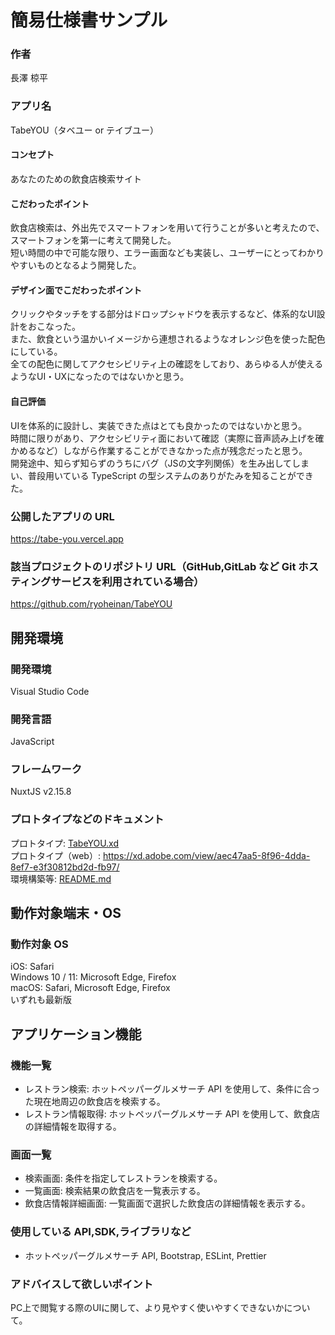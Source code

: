 # 簡易仕様書サンプル

### 作者

長澤 椋平  

### アプリ名

TabeYOU（タベユー or テイブユー）  

#### コンセプト

あなたのための飲食店検索サイト  

#### こだわったポイント
飲食店検索は、外出先でスマートフォンを用いて行うことが多いと考えたので、スマートフォンを第一に考えて開発した。  
短い時間の中で可能な限り、エラー画面なども実装し、ユーザーにとってわかりやすいものとなるよう開発した。

#### デザイン面でこだわったポイント
クリックやタッチをする部分はドロップシャドウを表示するなど、体系的なUI設計をおこなった。  
また、飲食という温かいイメージから連想されるようなオレンジ色を使った配色にしている。  
全ての配色に関してアクセシビリティ上の確認をしており、あらゆる人が使えるようなUI・UXになったのではないかと思う。  

#### 自己評価
UIを体系的に設計し、実装できた点はとても良かったのではないかと思う。  
時間に限りがあり、アクセシビリティ面において確認（実際に音声読み上げを確かめるなど）しながら作業することができなかった点が残念だったと思う。  
開発途中、知らず知らずのうちにバグ（JSの文字列関係）を生み出してしまい、普段用いている TypeScript の型システムのありがたみを知ることができた。  

### 公開したアプリの URL

https://tabe-you.vercel.app

### 該当プロジェクトのリポジトリ URL（GitHub,GitLab など Git ホスティングサービスを利用されている場合）

https://github.com/ryoheinan/TabeYOU

## 開発環境

### 開発環境

Visual Studio Code

### 開発言語

JavaScript

### フレームワーク

NuxtJS v2.15.8

### プロトタイプなどのドキュメント

プロトタイプ: [TabeYOU.xd](./TabeYOU.xd)  
プロトタイプ（web）: https://xd.adobe.com/view/aec47aa5-8f96-4dda-8ef7-e3f30812bd2d-fb97/  
環境構築等: [README.md](./README.md)  

## 動作対象端末・OS

### 動作対象 OS

iOS: Safari  
Windows 10 / 11: Microsoft Edge, Firefox  
macOS: Safari, Microsoft Edge, Firefox  
いずれも最新版  

## アプリケーション機能

### 機能一覧

- レストラン検索: ホットペッパーグルメサーチ API を使用して、条件に合った現在地周辺の飲食店を検索する。
- レストラン情報取得: ホットペッパーグルメサーチ API を使用して、飲食店の詳細情報を取得する。

### 画面一覧

- 検索画面: 条件を指定してレストランを検索する。
- 一覧画面: 検索結果の飲食店を一覧表示する。
- 飲食店情報詳細画面: 一覧画面で選択した飲食店の詳細情報を表示する。

### 使用している API,SDK,ライブラリなど

- ホットペッパーグルメサーチ API, Bootstrap, ESLint, Prettier

### アドバイスして欲しいポイント

PC上で閲覧する際のUIに関して、より見やすく使いやすくできないかについて。  
